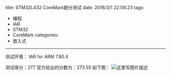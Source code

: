 title: STM32L432 CoreMark跑分测试
date: 2018/3/1 22:08:23
tags:
- 编程
- IAR
- STM32
- CoreMark
categories:
- 嵌入式
---

测试环境： IAR for ARM 7.80.4

测试得分：277
官方给出的分数为：273.55
如下图：
![这里写图片描述](http://img.blog.csdn.net/20180228125429924?watermark/2/text/aHR0cDovL2Jsb2cuY3Nkbi5uZXQvdTAxMTMwMzQ0Mw==/font/5a6L5L2T/fontsize/400/fill/I0JBQkFCMA==/dissolve/70)